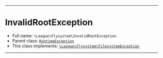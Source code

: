 ***

# InvalidRootException





* Full name: `\League\Flysystem\InvalidRootException`
* Parent class: [`RuntimeException`](../../RuntimeException.md)
* This class implements:
[`\League\Flysystem\FilesystemException`](./FilesystemException.md)






***

